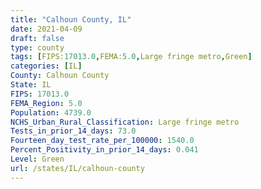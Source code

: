 ```yaml
---
title: "Calhoun County, IL"
date: 2021-04-09
draft: false
type: county
tags: [FIPS:17013.0,FEMA:5.0,Large fringe metro,Green]
categories: [IL]
County: Calhoun County
State: IL
FIPS: 17013.0
FEMA_Region: 5.0
Population: 4739.0
NCHS_Urban_Rural_Classification: Large fringe metro
Tests_in_prior_14_days: 73.0
Fourteen_day_test_rate_per_100000: 1540.0
Percent_Positivity_in_prior_14_days: 0.041
Level: Green
url: /states/IL/calhoun-county
---
```



